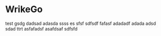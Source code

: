 # WrikeGo

test
gsdg
dadsad
adasda
ssss
es
sfsf
sdfsdf
fafasf
adadadf
adada
adsd
sdad
ttrt
asfafadsf
asafdsaf
sdfsfd

